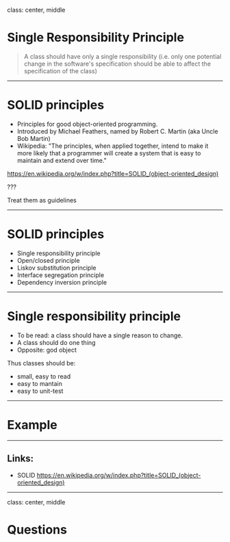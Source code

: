 class: center, middle

# Single Responsibility Principle

> A class should have only a single responsibility (i.e. only one potential change in the software's specification should be able to affect the specification of the class)

---

# SOLID principles

- Principles for good object-oriented programming.
- Introduced by Michael Feathers, named by Robert C. Martin (aka Uncle Bob Martin)
- Wikipedia: "The principles, when applied together, intend to make it more likely that a programmer will create a system that is easy to maintain and extend over time."

<https://en.wikipedia.org/w/index.php?title=SOLID_(object-oriented_design)>

???

Treat them as guidelines

---

# SOLID principles

- Single responsibility principle
- Open/closed principle
- Liskov substitution principle
- Interface segregation principle
- Dependency inversion principle

---

# Single responsibility principle

- To be read: a class should have a single reason to change.
- A class should do one thing
- Opposite: god object

Thus classes should be:
- small, easy to read
- easy to mantain
- easy to unit-test

---

# Example

---

## Links:

* SOLID  <https://en.wikipedia.org/w/index.php?title=SOLID_(object-oriented_design)>

---

class: center, middle

# Questions
